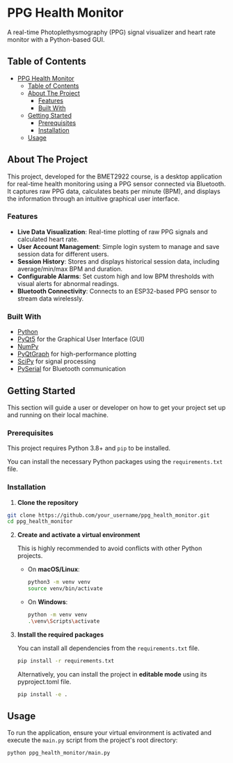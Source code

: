 # PPG Health Monitor

A real-time Photoplethysmography (PPG) signal visualizer and heart rate monitor with a Python-based GUI.

## Table of Contents

- [PPG Health Monitor](#ppg-health-monitor)
  - [Table of Contents](#table-of-contents)
  - [About The Project](#about-the-project)
    - [Features](#features)
    - [Built With](#built-with)
  - [Getting Started](#getting-started)
    - [Prerequisites](#prerequisites)
    - [Installation](#installation)
  - [Usage](#usage)

## About The Project

This project, developed for the BMET2922 course, is a desktop application for real-time health monitoring using a PPG sensor connected via Bluetooth. It captures raw PPG data, calculates beats per minute (BPM), and displays the information through an intuitive graphical user interface.

### Features
*   **Live Data Visualization**: Real-time plotting of raw PPG signals and calculated heart rate.
*   **User Account Management**: Simple login system to manage and save session data for different users.
*   **Session History**: Stores and displays historical session data, including average/min/max BPM and duration.
*   **Configurable Alarms**: Set custom high and low BPM thresholds with visual alerts for abnormal readings.
*   **Bluetooth Connectivity**: Connects to an ESP32-based PPG sensor to stream data wirelessly.

### Built With
* [Python](https://www.python.org/)
* [PyQt5](https://riverbankcomputing.com/software/pyqt/) for the Graphical User Interface (GUI)
* [NumPy](https://numpy.org/)
* [PyQtGraph](http://www.pyqtgraph.org/) for high-performance plotting
* [SciPy](https://scipy.org/) for signal processing
* [PySerial](https://pyserial.readthedocs.io/) for Bluetooth communication
  

## Getting Started

This section will guide a user or developer on how to get your project set up and running on their local machine.

### Prerequisites

This project requires Python 3.8+ and `pip` to be installed.

You can install the necessary Python packages using the `requirements.txt` file.

### Installation

1.  **Clone the repository**
   ```sh
   git clone https://github.com/your_username/ppg_health_monitor.git
   cd ppg_health_monitor
   ```

2.  **Create and activate a virtual environment**

    This is highly recommended to avoid conflicts with other Python projects.

    *   On **macOS/Linux**:
        ```sh
        python3 -m venv venv
        source venv/bin/activate
        ```

    *   On **Windows**:
        ```sh
        python -m venv venv
        .\venv\Scripts\activate
        ```

3.  **Install the required packages**

    You can install all dependencies from the `requirements.txt` file.
    ```sh
    pip install -r requirements.txt
    ```

    Alternatively, you can install the project in **editable mode** using its pyproject.toml file.    
    ```sh
    pip install -e .
    ```

## Usage

To run the application, ensure your virtual environment is activated and execute the `main.py` script from the project's root directory:
```sh
python ppg_health_monitor/main.py
```
